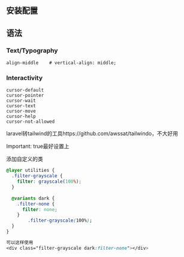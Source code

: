 ## 安装配置



## 语法

### Text/Typography

```shell
align-middle	# vertical-align: middle;
```

### Interactivity

```shell
cursor-default
cursor-pointer
cursor-wait
cursor-text
cursor-move
cursor-help
cursor-not-allowed
```





laravel转tailwind的工具https://github.com/awssat/tailwindo，不大好用



Important: true最好设置上



添加自定义的类

```css
@layer utilities {
  .filter-grayscale {
    filter: grayscale(100%);
  }
  
  @variants dark {
    .filter-none {
      filter: none;
    }
		.filter-grayscale(100%);
  }
}

可以这样使用
<div class="filter-grayscale dark:filter-none"></div>
```


